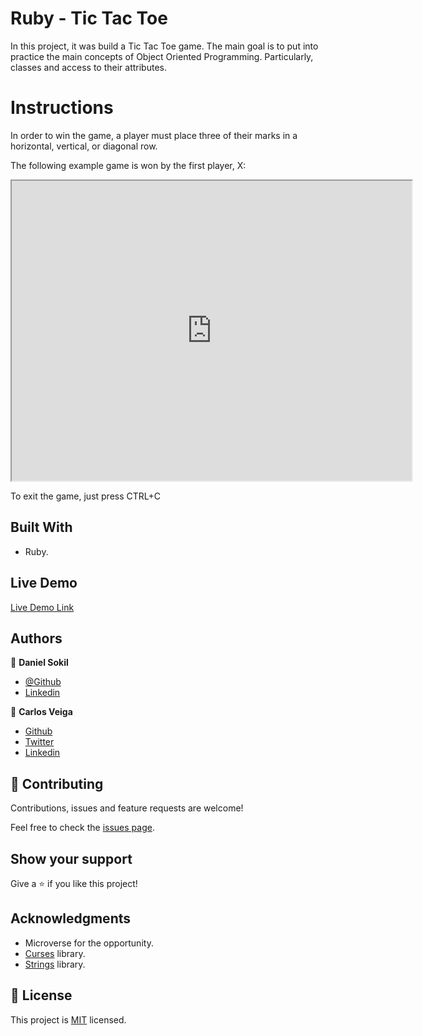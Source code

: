# Ruby - Tic Tac Toe

In this project, it was build a Tic Tac Toe game. The main goal is to put into practice the main concepts of Object Oriented Programming. Particularly, classes and access to their attributes.

# Instructions

In order to win the game, a player must place three of their marks in a horizontal, vertical, or diagonal row.

The following example game is won by the first player, X:

<iframe src="http://showterm.io/41ecc206e0b5daa9527ef" width="640" height="480"></iframe>

To exit the game, just press CTRL+C

## Built With

- Ruby.

## Live Demo

[Live Demo Link](https://repl.it/@danielsokil/RubyTicTacToe-2#README.md)

## Authors

👤 **Daniel Sokil**

- [@Github](https://github.com/s0kil?)
- [Linkedin](https://linkedin.com/in/daniel-sokil/)

👤 **Carlos Veiga**

- [Github](https://github.com/wrakc)
- [Twitter](https://twitter.com/carlosveig)
- [Linkedin](https://linkedin.com/chveiga)

## 🤝 Contributing

Contributions, issues and feature requests are welcome!

Feel free to check the [issues page](issues/).

## Show your support

Give a ⭐️ if you like this project!

## Acknowledgments

- Microverse for the opportunity.
- [Curses](https://github.com/piotrmurach/strings) library.
- [Strings](https://github.com/ruby/curses) library.

## 📝 License

This project is [MIT](LICENSE) licensed.

<!-- ## Installation

Add this line to your application's Gemfile:

```ruby
gem 'Ruby_Tic_Tac_Toe'
```

And then execute:

    $ bundle install

Or install it yourself as:

    $ gem install Ruby_Tic_Tac_Toe

## Usage

TODO: Write usage instructions here

## Development

After checking out the repo, run `bin/setup` to install dependencies. You can also run `bin/console` for an interactive prompt that will allow you to experiment.

To install this gem onto your local machine, run `bundle exec rake install`. To release a new version, update the version number in `version.rb`, and then run `bundle exec rake release`, which will create a git tag for the version, push git commits and tags, and push the `.gem` file to [rubygems.org](https://rubygems.org).

## Contributing

Bug reports and pull requests are welcome on GitHub at https://github.com/[USERNAME]/Ruby_Tic_Tac_Toe.


## License

The gem is available as open source under the terms of the [MIT License](https://opensource.org/licenses/MIT). -->
